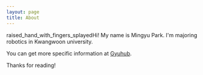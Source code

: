 ```yaml
---
layout: page
title: About
---
```


<p class="message">
  raised_hand_with_fingers_splayedHi! My name is Mingyu Park. I'm majoring robotics in Kwangwoon university.
</p>

You can get more specific information at [Gyuhub](https://github.com/Gyuhub/Gyuhub).

Thanks for reading!
